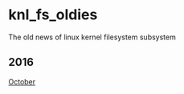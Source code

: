 # knl_fs_oldies
The old news of linux kernel filesystem subsystem

## 2016

[October](2016/2016_10.md)

